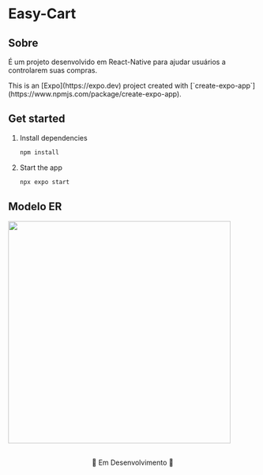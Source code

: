 # Easy-Cart
## Sobre
<p>
   É um projeto desenvolvido em React-Native para ajudar usuários a controlarem suas compras.
</p>
This is an [Expo](https://expo.dev) project created with [`create-expo-app`](https://www.npmjs.com/package/create-expo-app).

## Get started

1. Install dependencies

   ```bash
   npm install
   ```

2. Start the app

   ```bash
   npx expo start
   ```

## Modelo ER
<img src="https://github.com/user-attachments/assets/ebd39ec4-de2b-4233-b756-66e5b3e04918" width=450 />

##
<p align="center">  🚧 Em Desenvolvimento 🚧</p>
